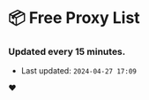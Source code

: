 # :package: Free Proxy List
### Updated every 15 minutes.

- Last updated: `2024-04-27 17:09`

:heart:
